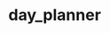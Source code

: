 # day_planner

 <div class="container-fluid">
                    <div class="row h-100">
                            <div id="course_panel" class="col-md-2 fill" style="display: block;">
                                <!-- <div class="container">
                                    <div class="row pt-2 pl-2">
                                        <h3>My Courses</h3>
                                    </div>
                                    <hr> 
                                </div> -->
                            </div>
                            <!-- <div class="main_area">Testing</div> -->
                    </div>                              
                </div>